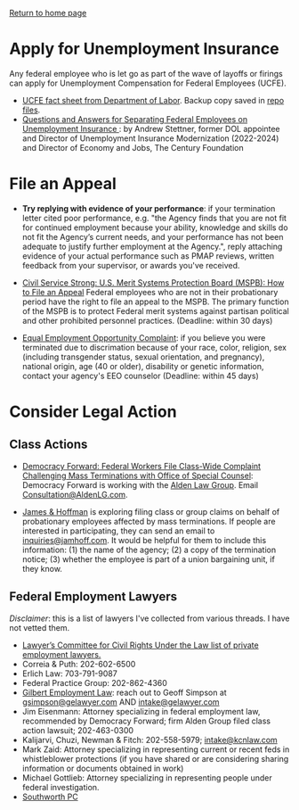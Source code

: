 [Return to home page](README.md)

# Apply for Unemployment Insurance
Any federal employee who is let go as part of the wave of layoffs or firings can apply for Unemployment Compensation for Federal Employees (UCFE).

* [UCFE fact sheet from Department of Labor](https://oui.doleta.gov/unemploy/docs/factsheet/UCFE_FactSheet.pdf). Backup copy saved in [repo files](/files/DOL-UCFE-fact-sheet.pdf).
* [Questions and Answers for Separating Federal Employees on Unemployment Insurance
](https://docs.google.com/document/d/1RISRRrFQkSNpj6xU2RwJnYOJopG8xzoGcGvem0MHa_U/edit?tab=t.0): by Andrew Stettner, former DOL appointee and Director of Unemployment Insurance Modernization (2022-2024) and Director of Economy and Jobs, The Century Foundation

# File an Appeal
* **Try replying with evidence of your performance**: if your termination letter cited poor performance, e.g. "the Agency finds that you are not fit for continued employment because your ability, knowledge and skills do not fit the Agency’s current needs, and your performance has not been adequate to justify further employment at the Agency.", reply attaching evidence of your actual performance such as PMAP reviews, written feedback from your supervisor, or awards you've received.

* [Civil Service Strong: U.S. Merit Systems Protection Board (MSPB): How to File an Appeal](https://www.civilservicestrong.org/resource/us-mspb-how-to-file-an-appeal) Federal employees who are not in their probationary period have the right to file an appeal to the MSPB. The primary function of the MSPB is to protect Federal merit systems against partisan political and other prohibited personnel practices. (Deadline: within 30 days)

* [ Equal Employment Opportunity Complaint](https://www.eeoc.gov/federal-sector/overview-federal-sector-eeo-complaint-process): if you believe you were terminated due to discrimation because of your race, color, religion, sex (including transgender status, sexual orientation, and pregnancy), national origin, age (40 or older), disability or genetic information, contact your agency's EEO counselor (Deadline: within 45 days)

# Consider Legal Action
## Class Actions
* [Democracy Forward: Federal Workers File Class-Wide Complaint Challenging Mass Terminations with Office of Special Counsel](https://democracyforward.org/updates/federal-workers-file-class-wide-complaint-challenging-mass-terminations-with-office-of-special-counsel/): Democracy Forward is working with the [Alden Law Group](https://www.employmentlawfederal.com/). Email Consultation@AldenLG.com.

* [James & Hoffman](https://www.jamhoff.com/) is exploring filing class or group claims on behalf of probationary employees affected by mass terminations. If people are interested in participating, they can send an email to inquiries@jamhoff.com. It would be helpful for them to include this information: (1) the name of the agency; (2) a copy of the termination notice; (3) whether the employee is part of a union bargaining unit, if they know.

## Federal Employment Lawyers
*Disclaimer*: this is a list of lawyers I've collected from various threads. I have not vetted them.
* [Lawyer’s Committee for Civil Rights Under the Law list of private employment lawyers.](https://docs.google.com/document/d/1y8Ql_dP6m4adUvNof7GD8M5DuzyDX0B4s6q4kYX7xY0/edit?tab=t.0)
* Correia & Puth: 202-602-6500
* Erlich Law: 703-791-9087
* Federal Practice Group: 202-862-4360
* [Gilbert Employment Law](https://www.gelawyer.com/): reach out to Geoff Simpson at gsimpson@gelawyer.com AND intake@gelawyer.com
* Jim Eisenmann: Attorney specializing in federal employment law, recommended by Democracy Forward; firm Alden Group filed class action lawsuit; 202-463-0300
* Kalijarvi, Chuzi, Newman & Fitch: 202-558-5979; intake@kcnlaw.com
* Mark Zaid: Attorney specializing in representing current or recent feds in whistleblower protections (if you have shared or are considering sharing information or documents obtained in work)
* Michael Gottlieb: Attorney specializing in representing people under federal investigation.
* [Southworth PC](https://www.attorneysforfederalemployees.com/)